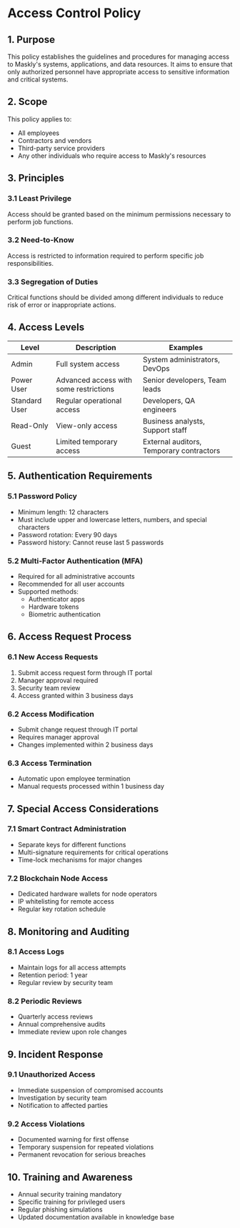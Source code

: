 # Access Control Policy

## 1. Purpose

This policy establishes the guidelines and procedures for managing access to Maskly's systems, applications, and data resources. It aims to ensure that only authorized personnel have appropriate access to sensitive information and critical systems.

## 2. Scope

This policy applies to:
- All employees
- Contractors and vendors
- Third-party service providers
- Any other individuals who require access to Maskly's resources

## 3. Principles

### 3.1 Least Privilege
Access should be granted based on the minimum permissions necessary to perform job functions.

### 3.2 Need-to-Know
Access is restricted to information required to perform specific job responsibilities.

### 3.3 Segregation of Duties
Critical functions should be divided among different individuals to reduce risk of error or inappropriate actions.

## 4. Access Levels

| Level | Description | Examples |
|-------|-------------|----------|
| Admin | Full system access | System administrators, DevOps |
| Power User | Advanced access with some restrictions | Senior developers, Team leads |
| Standard User | Regular operational access | Developers, QA engineers |
| Read-Only | View-only access | Business analysts, Support staff |
| Guest | Limited temporary access | External auditors, Temporary contractors |

## 5. Authentication Requirements

### 5.1 Password Policy
- Minimum length: 12 characters
- Must include upper and lowercase letters, numbers, and special characters
- Password rotation: Every 90 days
- Password history: Cannot reuse last 5 passwords

### 5.2 Multi-Factor Authentication (MFA)
- Required for all administrative accounts
- Recommended for all user accounts
- Supported methods:
  - Authenticator apps
  - Hardware tokens
  - Biometric authentication

## 6. Access Request Process

### 6.1 New Access Requests
1. Submit access request form through IT portal
2. Manager approval required
3. Security team review
4. Access granted within 3 business days

### 6.2 Access Modification
- Submit change request through IT portal
- Requires manager approval
- Changes implemented within 2 business days

### 6.3 Access Termination
- Automatic upon employee termination
- Manual requests processed within 1 business day

## 7. Special Access Considerations

### 7.1 Smart Contract Administration
- Separate keys for different functions
- Multi-signature requirements for critical operations
- Time-lock mechanisms for major changes

### 7.2 Blockchain Node Access
- Dedicated hardware wallets for node operators
- IP whitelisting for remote access
- Regular key rotation schedule

## 8. Monitoring and Auditing

### 8.1 Access Logs
- Maintain logs for all access attempts
- Retention period: 1 year
- Regular review by security team

### 8.2 Periodic Reviews
- Quarterly access reviews
- Annual comprehensive audits
- Immediate review upon role changes

## 9. Incident Response

### 9.1 Unauthorized Access
- Immediate suspension of compromised accounts
- Investigation by security team
- Notification to affected parties

### 9.2 Access Violations
- Documented warning for first offense
- Temporary suspension for repeated violations
- Permanent revocation for serious breaches

## 10. Training and Awareness

- Annual security training mandatory
- Specific training for privileged users
- Regular phishing simulations
- Updated documentation available in knowledge base
